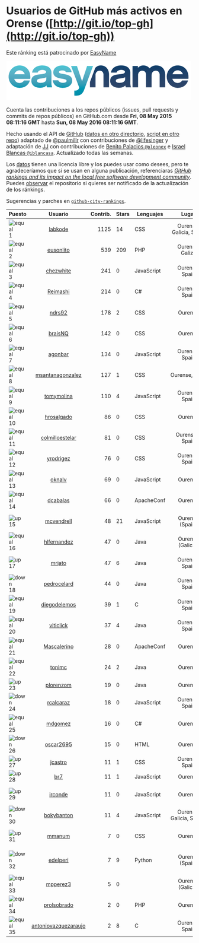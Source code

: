 
# Usuarios de GitHub más activos en Orense ([http://git.io/top-gh](http://git.io/top-gh))



Este ránking está patrocinado por [EasyName](https://www.easyname.com/es)

<a href='https://www.easyname.com/es'><img src='https://raw.githubusercontent.com/JJ/top-github-users-data/master/img/easyname_500px.png' alt='logo patrocinador'></a>


  Cuenta las contribuciones a los repos públicos (issues, pull requests y commits de repos públicos) en GitHub.com desde  **Fri, 08 May 2015 08:11:16 GMT** hasta **Sun, 08 May 2016 08:11:16 GMT**.

  Hecho usando el API de [GitHub](http://github.com) ([datos en otro directorio](https://github.com/JJ/top-github-users-data/tree/master/data), [script en otro repo](https://github.com/JJ/github-city-rankings/blob/master/get-city.coffee)) adaptado de [@paulmillr](https://github.com/paulmillr) con contribuciones de [@lifesinger](https://github.com/lifesinger) y adaptación de [JJ](http://jj.github.io) con contribuciones de [Benito Palacios `@pleonex`](http://github.com/pleonex) e [Israel Blancas `@iblancasa`](https://github.com/iblancasa). Actualizado todas las semanas.

  Los [datos](https://github.com/JJ/top-github-users-data/tree/master/data) tienen una licencia libre y los puedes usar como desees, pero te agradeceríamos que si se usan en alguna publicación, referenciaras [*GitHub rankings and its impact on the local free software development community*](https://thewinnower.com/papers/github-rankings-and-its-impact-on-the-local-free-software-development-community). Puedes [observar](https://github.com/JJ/top-github-users-data/subscription) el repositorio si quieres ser notificado de la actualización de los ránkings.

  Sugerencias y parches en [`github-city-rankings`](http://github.com/JJ/github-city-rankings).


| Puesto   |  Usuario  |Contrib.| Stars | Lenguajes   |      Lugar      |  Avatar  |
|----------|:---------:|-------:|-------|-------------|:---------------:|----------|
|![equal](https://raw.githubusercontent.com/JJ/github-city-rankings/master/img/equal.gif) 1 | [labkode](https://github.com/labkode) | 1125 | 14 | CSS | Ourense, Galicia, Spain | <img src='https://avatars3.githubusercontent.com/u/5175912?v=3&s=64' width="64" title='Hugo González Labrador'> |
|![equal](https://raw.githubusercontent.com/JJ/github-city-rankings/master/img/equal.gif) 2 | [eusonlito](https://github.com/eusonlito) | 539 | 209 | PHP | Ourense, Galiza | <img src='https://avatars1.githubusercontent.com/u/644551?v=3&s=64' width="64" title='Lito'> |
|![equal](https://raw.githubusercontent.com/JJ/github-city-rankings/master/img/equal.gif) 3 | [chezwhite](https://github.com/chezwhite) | 241 | 0 | JavaScript | Ourense, Spain | <img src='https://avatars3.githubusercontent.com/u/9041169?v=3&s=64' width="64" title='Andrea Sánchez'> |
|![equal](https://raw.githubusercontent.com/JJ/github-city-rankings/master/img/equal.gif) 4 | [Reimashi](https://github.com/Reimashi) | 214 | 0 | C# | Ourense, Spain | <img src='https://avatars0.githubusercontent.com/u/5956659?v=3&s=64' width="64" title='Aitor González Fernández'> |
|![equal](https://raw.githubusercontent.com/JJ/github-city-rankings/master/img/equal.gif) 5 | [ndrs92](https://github.com/ndrs92) | 178 | 2 | CSS | Ourense | <img src='https://avatars2.githubusercontent.com/u/6155245?v=3&s=64' width="64" title='Andrés Vieira'> |
|![equal](https://raw.githubusercontent.com/JJ/github-city-rankings/master/img/equal.gif) 6 | [braisNQ](https://github.com/braisNQ) | 142 | 0 | CSS | Ourense | <img src='https://avatars3.githubusercontent.com/u/6281857?v=3&s=64' width="64" title='Brais Carrión'> |
|![equal](https://raw.githubusercontent.com/JJ/github-city-rankings/master/img/equal.gif) 7 | [agonbar](https://github.com/agonbar) | 134 | 0 | JavaScript | Ourense, Spain | <img src='https://avatars2.githubusercontent.com/u/1553211?v=3&s=64' width="64" title='Adrián González Barbosa'> |
|![equal](https://raw.githubusercontent.com/JJ/github-city-rankings/master/img/equal.gif) 8 | [msantanagonzalez](https://github.com/msantanagonzalez) | 127 | 1 | CSS | Ourense,Spain | <img src='https://avatars1.githubusercontent.com/u/8866635?v=3&s=64' width="64" title='Marco Santana González'> |
|![equal](https://raw.githubusercontent.com/JJ/github-city-rankings/master/img/equal.gif) 9 | [tomymolina](https://github.com/tomymolina) | 110 | 4 | JavaScript | Ourense, Spain | <img src='https://avatars1.githubusercontent.com/u/1309445?v=3&s=64' width="64" title='Martín Molina Álvarez'> |
|![equal](https://raw.githubusercontent.com/JJ/github-city-rankings/master/img/equal.gif) 10 | [hrosalgado](https://github.com/hrosalgado) | 86 | 0 | CSS | Ourense | <img src='https://avatars1.githubusercontent.com/u/9938772?v=3&s=64' width="64" title='Héctor'> |
|![equal](https://raw.githubusercontent.com/JJ/github-city-rankings/master/img/equal.gif) 11 | [colmilloestelar](https://github.com/colmilloestelar) | 81 | 0 | CSS | Ourense - Spain | <img src='https://avatars0.githubusercontent.com/u/15110085?v=3&s=64' width="64" title='Raul Villar'> |
|![equal](https://raw.githubusercontent.com/JJ/github-city-rankings/master/img/equal.gif) 12 | [yrodrigez](https://github.com/yrodrigez) | 76 | 0 | CSS | Ourense, Spain | <img src='https://avatars3.githubusercontent.com/u/6799275?v=3&s=64' width="64" title='Yago Rodríguez'> |
|![equal](https://raw.githubusercontent.com/JJ/github-city-rankings/master/img/equal.gif) 13 | [oknalv](https://github.com/oknalv) | 69 | 0 | JavaScript | Ourense | <img src='https://avatars3.githubusercontent.com/u/10089519?v=3&s=64' width="64" title='Eliot'> |
|![equal](https://raw.githubusercontent.com/JJ/github-city-rankings/master/img/equal.gif) 14 | [dcabalas](https://github.com/dcabalas) | 66 | 0 | ApacheConf | Ourense | <img src='https://avatars1.githubusercontent.com/u/4914858?v=3&s=64' width="64" title='Daniel Cábalas'> |
|![up](https://raw.githubusercontent.com/JJ/github-city-rankings/master/img/up.gif) 15 | [mcvendrell](https://github.com/mcvendrell) | 48 | 21 | JavaScript | Ourense (Spain) | <img src='https://avatars2.githubusercontent.com/u/1863001?v=3&s=64' width="64" title='Manuel Conde Vendrell'> |
|![equal](https://raw.githubusercontent.com/JJ/github-city-rankings/master/img/equal.gif) 16 | [hlfernandez](https://github.com/hlfernandez) | 47 | 0 | Java | Ourense (Galicia) | <img src='https://avatars0.githubusercontent.com/u/3440230?v=3&s=64' width="64" title='Hugo'> |
|![up](https://raw.githubusercontent.com/JJ/github-city-rankings/master/img/up.gif) 17 | [mrjato](https://github.com/mrjato) | 47 | 6 | Java | Ourense, Spain | <img src='https://avatars3.githubusercontent.com/u/3437005?v=3&s=64' width="64" title='Miguel Reboiro Jato'> |
|![down](https://raw.githubusercontent.com/JJ/github-city-rankings/master/img/down.gif) 18 | [pedrocelard](https://github.com/pedrocelard) | 44 | 0 | Java | Ourense, Spain | <img src='https://avatars2.githubusercontent.com/u/8222644?v=3&s=64' width="64" title='Pedro Celard Pérez'> |
|![equal](https://raw.githubusercontent.com/JJ/github-city-rankings/master/img/equal.gif) 19 | [diegodelemos](https://github.com/diegodelemos) | 39 | 1 | C | Ourense, Spain | <img src='https://avatars0.githubusercontent.com/u/9035606?v=3&s=64' width="64" title='Diego'> |
|![equal](https://raw.githubusercontent.com/JJ/github-city-rankings/master/img/equal.gif) 20 | [viticlick](https://github.com/viticlick) | 37 | 4 | Java | Ourense, Spain | <img src='https://avatars2.githubusercontent.com/u/2951693?v=3&s=64' width="64" title='Víctor López'> |
|![equal](https://raw.githubusercontent.com/JJ/github-city-rankings/master/img/equal.gif) 21 | [Mascalerino](https://github.com/Mascalerino) | 28 | 0 | ApacheConf | Ourense | <img src='https://avatars3.githubusercontent.com/u/10086067?v=3&s=64' width="64" title='Manuel Lorenzo Tallón'> |
|![equal](https://raw.githubusercontent.com/JJ/github-city-rankings/master/img/equal.gif) 22 | [tonimc](https://github.com/tonimc) | 24 | 2 | Java | Ourense | <img src='https://avatars1.githubusercontent.com/u/750002?v=3&s=64' width="64" title='Toni Martínez'> |
|![up](https://raw.githubusercontent.com/JJ/github-city-rankings/master/img/up.gif) 23 | [plorenzom](https://github.com/plorenzom) | 19 | 0 | Java | Ourense | <img src='https://avatars0.githubusercontent.com/u/12631877?v=3&s=64' width="64" title='Pablo Lorenzo'> |
|![down](https://raw.githubusercontent.com/JJ/github-city-rankings/master/img/down.gif) 24 | [rcalcaraz](https://github.com/rcalcaraz) | 18 | 0 | JavaScript | Ourense, Spain | <img src='https://avatars0.githubusercontent.com/u/5764920?v=3&s=64' width="64" title='Rafael Castillo Alcaraz'> |
|![equal](https://raw.githubusercontent.com/JJ/github-city-rankings/master/img/equal.gif) 25 | [mdgomez](https://github.com/mdgomez) | 16 | 0 | C# | Ourense | <img src='https://avatars2.githubusercontent.com/u/9967701?v=3&s=64' width="64" title='Miguel Dominguez Gomez'> |
|![down](https://raw.githubusercontent.com/JJ/github-city-rankings/master/img/down.gif) 26 | [oscar2695](https://github.com/oscar2695) | 15 | 0 | HTML | Ourense | <img src='https://avatars3.githubusercontent.com/u/5764349?v=3&s=64' width="64" title='Óscar Rodríguez Domínguez'> |
|![up](https://raw.githubusercontent.com/JJ/github-city-rankings/master/img/up.gif) 27 | [jcastro](https://github.com/jcastro) | 11 | 1 | CSS | Ourense, Spain | <img src='https://avatars3.githubusercontent.com/u/190036?v=3&s=64' width="64" title='Jonatan Castro'> |
|![up](https://raw.githubusercontent.com/JJ/github-city-rankings/master/img/up.gif) 28 | [br7](https://github.com/br7) | 11 | 1 | JavaScript | Ourense | <img src='https://avatars2.githubusercontent.com/u/1255812?v=3&s=64' width="64" title='Edgar Bolaño'> |
|![up](https://raw.githubusercontent.com/JJ/github-city-rankings/master/img/up.gif) 29 | [irconde](https://github.com/irconde) | 11 | 0 | JavaScript | Ourense | <img src='https://avatars3.githubusercontent.com/u/1798843?v=3&s=64' width="64" title='Iván Rodríguez Conde'> |
|![down](https://raw.githubusercontent.com/JJ/github-city-rankings/master/img/down.gif) 30 | [bokybanton](https://github.com/bokybanton) | 11 | 4 | JavaScript | Ourense, Galicia, SPAIN. | <img src='https://avatars2.githubusercontent.com/u/2120773?v=3&s=64' width="64" title='Francisco Sotelo'> |
|![up](https://raw.githubusercontent.com/JJ/github-city-rankings/master/img/up.gif) 31 | [mmanum](https://github.com/mmanum) | 7 | 0 | CSS | Ourense | <img src='https://avatars3.githubusercontent.com/u/9893867?v=3&s=64' width="64" title='Manuel Montesinos Miguélez'> |
|![down](https://raw.githubusercontent.com/JJ/github-city-rankings/master/img/down.gif) 32 | [edelperi](https://github.com/edelperi) | 7 | 9 | Python | Ourense (Spain) | <img src='https://avatars0.githubusercontent.com/u/8928588?v=3&s=64' width="64" title='José Eugenio López Periago'> |
|![equal](https://raw.githubusercontent.com/JJ/github-city-rankings/master/img/equal.gif) 33 | [mpperez3](https://github.com/mpperez3) | 5 | 0 |  | Ourense (Galicia) | <img src='https://avatars2.githubusercontent.com/u/9320828?v=3&s=64' width="64" title='Martín Pérez'> |
|![equal](https://raw.githubusercontent.com/JJ/github-city-rankings/master/img/equal.gif) 34 | [prolsobrado](https://github.com/prolsobrado) | 2 | 0 | PHP | Ourense | <img src='https://avatars0.githubusercontent.com/u/2318802?v=3&s=64' width="64" title='Pablo Prol Sobrado'> |
|![equal](https://raw.githubusercontent.com/JJ/github-city-rankings/master/img/equal.gif) 35 | [antoniovazquezaraujo](https://github.com/antoniovazquezaraujo) | 2 | 8 | C | Ourense, Spain | <img src='https://avatars3.githubusercontent.com/u/987077?v=3&s=64' width="64" title='Antonio Vazquez Araujo'> |
